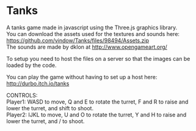 # Tanks
A tanks game made in javascript using the Three.js graphics library.  
You can download the assets used for the textures and sounds here:  
https://github.com/vindow/Tanks/files/98494/Assets.zip  
The sounds are made by dklon at http://www.opengameart.org/

To setup you need to host the files on a server so that the images can be loaded by the code.  

You can play the game without having to set up a host here:  
http://durbo.itch.io/tanks  

CONTROLS:  
Player1: WASD to move, Q and E to rotate the turret, F and R to raise and lower the turret, and shift to shoot.  
Player2: IJKL to move, U and O to rotate the turret, Y and H to raise and lower the turret, and / to shoot.  
